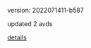version: 2022071411-b587

updated 2 avds

[details](https://github.com/0x74f917491bfa7ebfa379/ali_avd_db/blob/master/change_log/2022/07/14/11/b587.txt)
